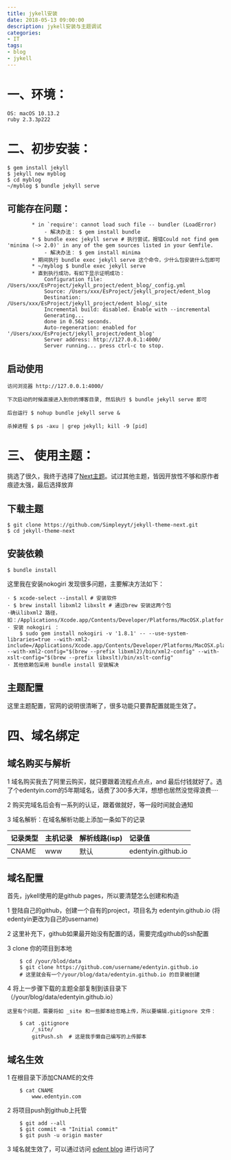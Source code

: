 ```yaml
---
title: jykell安装
date: 2018-05-13 09:00:00
description: jykell安装与主题调试
categories:
- IT
tags:
- blog
- jykell
---
```


# 一、环境：
```
OS: macOS 10.13.2
ruby 2.3.3p222
```

# 二、初步安装：
```
$ gem install jekyll
$ jekyll new myblog
$ cd myblog
~/myblog $ bundle jekyll serve

```

## 可能存在问题：
```
        * in `require': cannot load such file -- bundler (LoadError)
            - 解决办法： $ gem install bundle
        * $ bundle exec jekyll serve # 执行尝试，报错Could not find gem 'minima (~> 2.0)' in any of the gem sources listed in your Gemfile.
            - 解决办法： $ gem install minima
        * 期间执行 bundle exec jekyll serve 这个命令，少什么包安装什么包即可
        * ~/myblog $ bundle exec jekyll serve
        * 直到执行成功，有如下显示证明成功：
            Configuration file: /Users/xxx/EsProject/jekyll_project/edent_blog/_config.yml
            Source: /Users/xxx/EsProject/jekyll_project/edent_blog
            Destination: /Users/xxx/EsProject/jekyll_project/edent_blog/_site
            Incremental build: disabled. Enable with --incremental
            Generating...
            done in 0.562 seconds.
            Auto-regeneration: enabled for '/Users/xxx/EsProject/jekyll_project/edent_blog'
            Server address: http://127.0.0.1:4000/
            Server running... press ctrl-c to stop.
```

## 启动使用 

    访问浏览器 http://127.0.0.1:4000/

    下次启动的时候直接进入到你的博客目录, 然后执行 $ bundle jekyll serve 即可

    后台运行 $ nohup bundle jekyll serve &

    杀掉进程 $ ps -axu | grep jekyll; kill -9 [pid]

# 三、 使用主题：
挑选了很久，我终于选择了[Next主题](http://theme-next.simpleyyt.com/)。试过其他主题，皆因开放性不够和原作者痕迹太强，最后选择放弃

## 下载主题
```
$ git clone https://github.com/Simpleyyt/jekyll-theme-next.git
$ cd jekyll-theme-next
```

## 安装依赖
```
$ bundle install
```
这里我在安装nokogiri 发现很多问题，主要解决方法如下：

    · $ xcode-select --install # 安装软件
    · $ brew install libxml2 libxslt # 通过brew 安装这两个包
    ·确认libxml2 路径，如：/Applications/Xcode.app/Contents/Developer/Platforms/MacOSX.platform/Developer/SDKs/MacOSX10.13.sdk/usr/include/libxml2
    · 安装 nokogiri ：
        $ sudo gem install nokogiri -v '1.8.1' -- --use-system-libraries=true --with-xml2-include=/Applications/Xcode.app/Contents/Developer/Platforms/MacOSX.platform/Developer/SDKs/MacOSX10.13.sdk/usr/include/libxml2 --with-xml2-config="$(brew --prefix libxml2)/bin/xml2-config" --with-xslt-config="$(brew --prefix libxslt)/bin/xslt-config"
    · 其他依赖包采用 bundle install 安装解决



## 主题配置
这里主题配置，官网的说明很清晰了，很多功能只要靠配置就能生效了。

# 四、域名绑定

## 域名购买与解析

1 域名购买我去了阿里云购买，就只要跟着流程点点点，and 最后付钱就好了。选了个edentyin.com的5年期域名，话费了300多大洋，想想也居然没觉得浪费····

2 购买完域名后会有一系列的认证，跟着做就好，等一段时间就会通知

3 域名解析：在域名解析功能上添加一条如下的记录

| 记录类型 | 主机记录 | 解析线路(isp) | 记录值 |
|:-|:-|:-|:-|
| CNAME | www | 默认 | edentyin.github.io |

## 域名配置

首先，jykell使用的是github pages，所以要清楚怎么创建和构造

1 登陆自己的github，创建一个自有的project，项目名为 edentyin.github.io  (将edentyin更改为自己的username)

2 这里补充下，github如果最开始没有配置的话，需要完成github的ssh配置

3 clone 你的项目到本地

```
    $ cd /your/blod/data
    $ git clone https://github.com/username/edentyin.github.io
    # 这里就会有一个/your/blog/data/edentyin.github.io 的目录被创建
```

4 将上一步骤下载的主题全部复制到该目录下（/your/blog/data/edentyin.github.io）

    这里有个问题，需要将如 _site 和一些脚本给忽略上传，所以要编辑.gitignore 文件：


```
    $ cat .gitignore
        /_site/
        gitPush.sh  # 这是我手懒自己编写的上传脚本
```


## 域名生效
1 在根目录下添加CNAME的文件

```
    $ cat CNAME
        www.edentyin.com
```

2 将项目push到github上托管

```
    $ git add --all
    $ git commit -m "Initial commit"
    $ git push -u origin master
```

3 域名就生效了，可以通过访问 [edent blog](www.edentyin.com) 进行访问了


